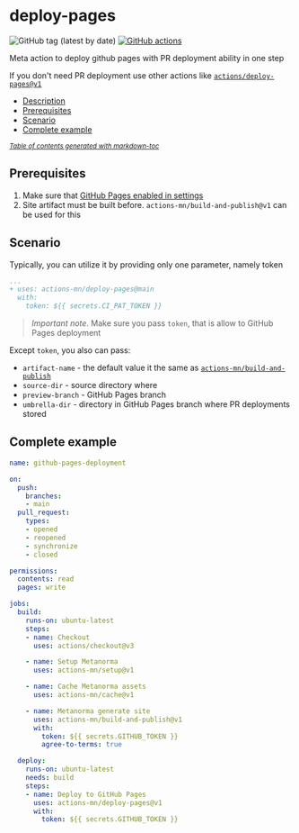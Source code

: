 # deploy-pages

![GitHub tag (latest by date)](https://img.shields.io/github/v/tag/actions-mn/deploy-pages)
[![GitHub actions](https://github.com/actions-mn/build-and-publish/actions/workflows/test.yml/badge.svg)](https://github.com/actions-mn/deploy-pages/actions/workflows/test.yml)

Meta action to deploy github pages with PR deployment ability in one step

If you don't need PR deployment use other actions like [`actions/deploy-pages@v1`](https://github.com/actions/deploy-pages)

- [Description](#description)
- [Prerequisites](#prerequisites)
- [Scenario](#scenario)
- [Complete example](#complete-example)

<small><i><a href='http://ecotrust-canada.github.io/markdown-toc/'>Table of contents generated with markdown-toc</a></i></small>

## Prerequisites

1. Make sure that [GitHub Pages enabled in settings](https://docs.github.com/en/pages/getting-started-with-github-pages/creating-a-github-pages-site#creating-your-site)
1. Site artifact must be built before. `actions-mn/build-and-publish@v1` can be used for this


## Scenario

Typically, you can utilize it by providing only one parameter, namely token

```yml
...
+ uses: actions-mn/deploy-pages@main
  with:
    token: ${{ secrets.CI_PAT_TOKEN }}
```

> *Important note*. Make sure you pass `token`, that is allow to GitHub Pages deployment

Except `token`, you also can pass:

- `artifact-name` - the default value it the same as [`actions-mn/build-and-publish`](https://github.com/actions-mn/build-and-publish)
- `source-dir` - source directory where 
- `preview-branch` - GitHub Pages branch
- `umbrella-dir` - directory in GitHub Pages branch where PR deployments stored

## Complete example

```yml
name: github-pages-deployment

on:
  push:
    branches:
    - main
  pull_request:
    types:
    - opened
    - reopened
    - synchronize
    - closed

permissions:
  contents: read
  pages: write

jobs:
  build:
    runs-on: ubuntu-latest
    steps:
    - name: Checkout
      uses: actions/checkout@v3

    - name: Setup Metanorma
      uses: actions-mn/setup@v1

    - name: Cache Metanorma assets
      uses: actions-mn/cache@v1

    - name: Metanorma generate site
      uses: actions-mn/build-and-publish@v1
      with:
        token: ${{ secrets.GITHUB_TOKEN }}
        agree-to-terms: true

  deploy:
    runs-on: ubuntu-latest
    needs: build
    steps:
    - name: Deploy to GitHub Pages
      uses: actions-mn/deploy-pages@v1
      with:
        token: ${{ secrets.GITHUB_TOKEN }}

```
